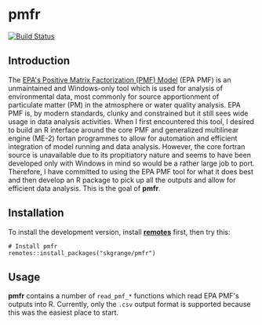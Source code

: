 # **pmfr**

[![Build Status](https://travis-ci.org/skgrange/pmfr.svg?branch=master)](https://travis-ci.org/skgrange/pmfr)

## Introduction

The [EPA's Positive Matrix Factorization (PMF) Model](https://www.epa.gov/air-research/positive-matrix-factorization-model-environmental-data-analyses) (EPA PMF) is an unmaintained and Windows-only tool which is used for analysis of environmental data, most commonly for source apportionment of particulate matter (PM) in the atmosphere or water quality analysis. EPA PMF is, by modern standards, clunky and constrained but it still sees wide usage in data analysis activities. When I first encountered this tool, I desired to build an R interface around the core PMF and generalized multilinear engine (ME-2) fortan programmes to allow for automation and efficient integration of model running and data analysis. However, the core fortran source is unavailable due to its propitiatory nature and seems to have been developed only with Windows in mind so would be a rather large job to port. Therefore, I have committed to using the EPA PMF tool for what it does best and then develop an R package to pick up all the outputs and allow for efficient data analysis. This is the goal of **pmfr**. 

## Installation

To install the development version, install [**remotes**](https://github.com/r-lib/remotes) first, then try this: 

```
# Install pmfr
remotes::install_packages("skgrange/pmfr")
```

## Usage

**pmfr** contains a number of `read_pmf_*` functions which read EPA PMF's outputs into R. Currently, only the `.csv` output format is supported because this was the easiest place to start. 
